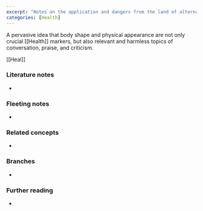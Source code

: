 ```yaml
---
excerpt: "Notes on the application and dangers from the land of alternative facts"
categories: [Health]
---
```

A pervasive idea that body shape and physical appearance are not only crucial [[Health]] markers, but also relevant and harmless topics of conversation, praise, and criticism.


[[Heal]]

### Literature notes
- 

### Fleeting notes
- 

### Related concepts
- 

### Branches
- 

### Further reading
- 